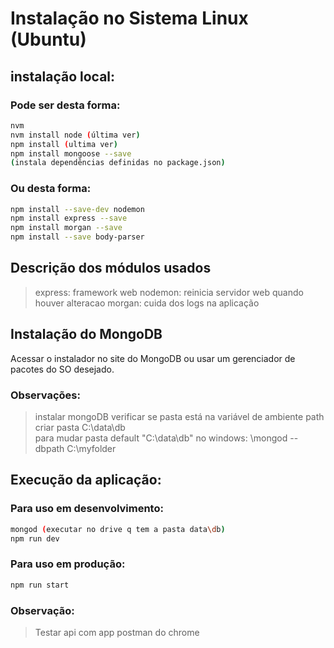 
# Instalação no Sistema Linux (Ubuntu)

## instalação local:

### Pode ser desta forma:
```bash
nvm
nvm install node (última ver)
npm install (ultima ver)
npm install mongoose --save
(instala dependências definidas no package.json)
```
### Ou desta forma:
```bash
npm install --save-dev nodemon
npm install express --save
npm install morgan --save
npm install --save body-parser
```
## Descrição dos módulos usados
> express: framework web
> nodemon: reinicia servidor web quando houver alteracao
> morgan: cuida dos logs na aplicação

## Instalação do MongoDB
Acessar o instalador no site do MongoDB ou usar um gerenciador de pacotes do SO desejado.
### Observações:
> instalar mongoDB
verificar se pasta está na variável de ambiente path
criar pasta C:\data\db\
> para mudar pasta default "C:\data\db" no windows:
>\mongod --dbpath C:\myfolder


## Execução da aplicação:

### Para uso em desenvolvimento:
```bash
mongod (executar no drive q tem a pasta data\db)
npm run dev
```

### Para uso em produção:
```bash
npm run start
```

### Observação:
> Testar api com app postman do chrome

